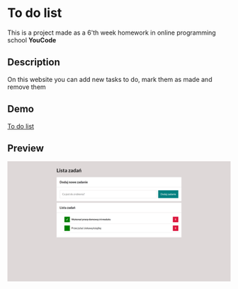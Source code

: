 # To do list

This is a project made as a 6'th week homework in online programming school **YouCode**

## Description

On this website you can add new tasks to do, mark them as made and remove them

## Demo

[To do list](https://piastq.github.io/To-do-list/)

## Preview

![Screen of the page](img/page-screen.png)